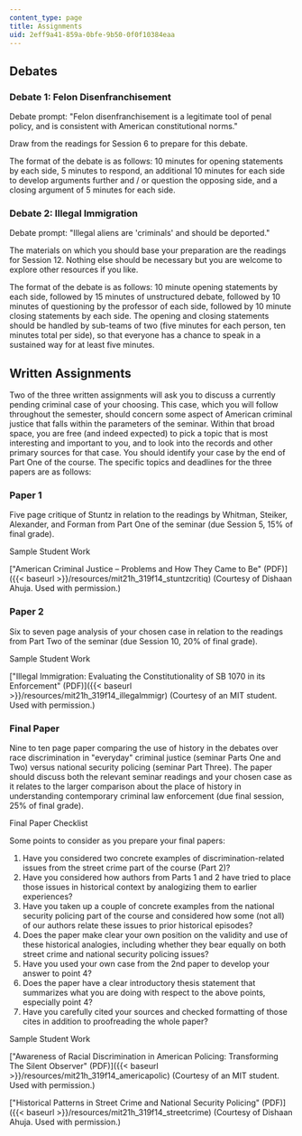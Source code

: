 ```yaml
---
content_type: page
title: Assignments
uid: 2eff9a41-859a-0bfe-9b50-0f0f10384eaa
---
```


Debates
-------

### Debate 1: Felon Disenfranchisement

Debate prompt: "Felon disenfranchisement is a legitimate tool of penal policy, and is consistent with American constitutional norms."

Draw from the readings for Session 6 to prepare for this debate.

The format of the debate is as follows: 10 minutes for opening statements by each side, 5 minutes to respond, an additional 10 minutes for each side to develop arguments further and / or question the opposing side, and a closing argument of 5 minutes for each side.

### Debate 2: Illegal Immigration

Debate prompt: "Illegal aliens are 'criminals' and should be deported."

The materials on which you should base your preparation are the readings for Session 12. Nothing else should be necessary but you are welcome to explore other resources if you like.

The format of the debate is as follows: 10 minute opening statements by each side, followed by 15 minutes of unstructured debate, followed by 10 minutes of questioning by the professor of each side, followed by 10 minute closing statements by each side. The opening and closing statements should be handled by sub-teams of two (five minutes for each person, ten minutes total per side), so that everyone has a chance to speak in a sustained way for at least five minutes.

Written Assignments
-------------------

Two of the three written assignments will ask you to discuss a currently pending criminal case of your choosing. This case, which you will follow throughout the semester, should concern some aspect of American criminal justice that falls within the parameters of the seminar. Within that broad space, you are free (and indeed expected) to pick a topic that is most interesting and important to you, and to look into the records and other primary sources for that case. You should identify your case by the end of Part One of the course. The specific topics and deadlines for the three papers are as follows:

### Paper 1

Five page critique of Stuntz in relation to the readings by Whitman, Steiker, Alexander, and Forman from Part One of the seminar (due Session 5, 15% of final grade).

Sample Student Work

["American Criminal Justice – Problems and How They Came to Be" (PDF)]({{< baseurl >}}/resources/mit21h_319f14_stuntzcritiq) (Courtesy of Dishaan Ahuja. Used with permission.)

### Paper 2

Six to seven page analysis of your chosen case in relation to the readings from Part Two of the seminar (due Session 10, 20% of final grade).

Sample Student Work

["Illegal Immigration: Evaluating the Constitutionality of SB 1070 in its Enforcement" (PDF)]({{< baseurl >}}/resources/mit21h_319f14_illegalmmigr) (Courtesy of an MIT student. Used with permission.)

### Final Paper

Nine to ten page paper comparing the use of history in the debates over race discrimination in "everyday" criminal justice (seminar Parts One and Two) versus national security policing (seminar Part Three). The paper should discuss both the relevant seminar readings and your chosen case as it relates to the larger comparison about the place of history in understanding contemporary criminal law enforcement (due final session, 25% of final grade).

Final Paper Checklist

Some points to consider as you prepare your final papers:

1.  Have you considered two concrete examples of discrimination-related issues from the street crime part of the course (Part 2)?
2.  Have you considered how authors from Parts 1 and 2 have tried to place those issues in historical context by analogizing them to earlier experiences?
3.  Have you taken up a couple of concrete examples from the national security policing part of the course and considered how some (not all) of our authors relate these issues to prior historical episodes?
4.  Does the paper make clear your own position on the validity and use of these historical analogies, including whether they bear equally on both street crime and national security policing issues?
5.  Have you used your own case from the 2nd paper to develop your answer to point 4?
6.  Does the paper have a clear introductory thesis statement that summarizes what you are doing with respect to the above points, especially point 4?
7.  Have you carefully cited your sources and checked formatting of those cites in addition to proofreading the whole paper?

Sample Student Work

["Awareness of Racial Discrimination in American Policing: Transforming The Silent Observer" (PDF)]({{< baseurl >}}/resources/mit21h_319f14_americapolic) (Courtesy of an MIT student. Used with permission.)

["Historical Patterns in Street Crime and National Security Policing" (PDF)]({{< baseurl >}}/resources/mit21h_319f14_streetcrime) (Courtesy of Dishaan Ahuja. Used with permission.)
